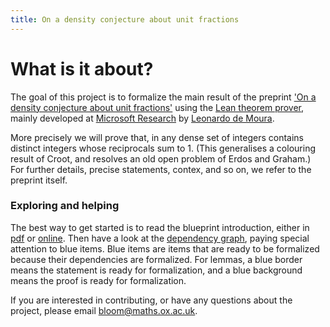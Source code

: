 ```yaml
---
title: On a density conjecture about unit fractions
---
```

# What is it about?

The goal of this project is to formalize the main result of the preprint
['On a density conjecture about unit fractions'](https://arxiv.org/abs/2112.03726)
using the [Lean theorem prover](https://leanprover.github.io/), 
mainly developed at [Microsoft Research](https://www.microsoft.com/en-us/research/) 
by [Leonardo de Moura](https://leodemoura.github.io/).


More precisely we will prove that, in any dense set of integers contains
distinct integers whose reciprocals sum to 1. (This generalises a colouring
result of Croot, and resolves an old open problem of Erdos and Graham.) For further
details, precise statements, contex, and so on, we refer to the preprint itself.

### Exploring and helping

The best way to get started is to read the blueprint introduction,
either in [pdf](blueprint.pdf) or [online](blueprint/sect0001.html).
Then have a look at the [dependency graph](blueprint/dep_graph.html),
paying special attention to blue items. 
Blue items are items that are ready to be formalized because their
dependencies are formalized.
For lemmas, a blue border means the statement is ready for formalization,
and a blue background means the proof is ready for formalization.

If you are interested in contributing, or have any questions about the project,
please email bloom@maths.ox.ac.uk. 
